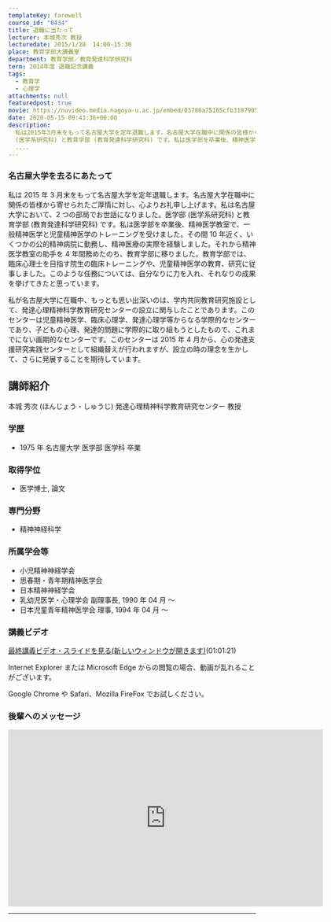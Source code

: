```yaml
---
templateKey: farewell
course_id: "0434"
title: 退職に当たって
lecturer: 本城秀次 教授
lecturedate: 2015/1/28  14:00-15:30
place: 教育学部大講義室
department: 教育学部／教育発達科学研究科
term: 2014年度 退職記念講義
tags:
  - 教育学
  - 心理学
attachments: null
featuredpost: true
movie: https://nuvideo.media.nagoya-u.ac.jp/embed/03780a75165cfb3187905d33beeccc562c279122
date: 2020-05-15 09:43:36+00:00
description:
  私は2015年3月末をもって名古屋大学を定年退職します。名古屋大学在職中に関係の皆様から寄せられたご厚情に対し、心よりお礼申し上げます。私は名古屋大学において、2つの部局でお世話になりました。医学部
  (医学系研究科) と教育学部 (教育発達科学研究科) です。私は医学部を卒業後、精神医学教室で、一般精神医学と児童精神医学のトレーニングを受けました。その間10年近く、いくつかの公的精神病院に勤務
  ....
---
```


### 名古屋大学を去るにあたって

私は 2015 年 3 月末をもって名古屋大学を定年退職します。名古屋大学在職中に関係の皆様から寄せられたご厚情に対し、心よりお礼申し上げます。私は名古屋大学において、2 つの部局でお世話になりました。医学部 (医学系研究科) と教育学部 (教育発達科学研究科) です。私は医学部を卒業後、精神医学教室で、一般精神医学と児童精神医学のトレーニングを受けました。その間 10 年近く、いくつかの公的精神病院に勤務し、精神医療の実際を経験しました。それから精神医学教室の助手を 4 年間務めたのち、教育学部に移りました。教育学部では、臨床心理士を目指す院生の臨床トレーニングや、児童精神医学の教育、研究に従事しました。このような任務については、自分なりに力を入れ、それなりの成果を挙げてきたと思っています。

私が名古屋大学に在職中、もっとも思い出深いのは、学内共同教育研究施設として、発達心理精神科学教育研究センターの設立に関与したことであります。このセンターは児童精神医学、臨床心理学、発達心理学等からなる学際的なセンターであり、子どもの心理、発達的問題に学際的に取り組もうとしたもので、これまでにない画期的なセンターです。このセンターは 2015 年 4 月から、心の発達支援研究実践センターとして組織替えが行われますが、設立の時の理念を生かして、さらに発展することを期待しています。

## 講師紹介

本城 秀次 (ほんじょう・しゅうじ) 発達心理精神科学教育研究センター 教授

### 学歴

- 1975 年 名古屋大学 医学部 医学科 卒業

### 取得学位

- 医学博士, 論文

### 専門分野

- 精神神経科学

### 所属学会等

- 小児精神神経学会
- 思春期・青年期精神医学会
- 日本精神神経学会
- 乳幼児医学・心理学会 副理事長, 1990 年 04 月 ～
- 日本児童青年精神医学会 理事, 1994 年 04 月 〜

### 講義ビデオ

[最終講義ビデオ・スライドを見る(新しいウィンドウが開きます)](https://nuvideo.media.nagoya-u.ac.jp/embed/03780a75165cfb3187905d33beeccc562c279122)(01:01:21)

Internet Explorer または Microsoft Edge からの閲覧の場合、動画が乱れることがございます。

Google Chrome や Safari、Mozilla FireFox でお試しください。

### 後輩へのメッセージ

<iframe src="https://nuvideo.media.nagoya-u.ac.jp/embed/3d5187b1d3a6d1d996a4891e15762defd24b62f1" width="640" height="360" frameborder="0" allowfullscreen></iframe>

---
